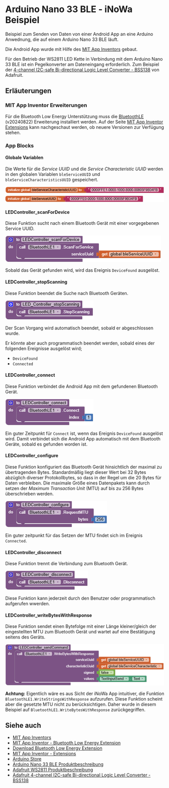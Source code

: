 # Arduino Nano 33 BLE - iNoWa Beispiel

Beispiel zum Senden von Daten von einer Android App an eine Arduino Anwednung, die auf einem Arduino Nano 33 BLE läuft.

Die Android App wurde mit Hilfe des [MIT App Inventors](https://appinventor.mit.edu/) gebaut.

Für den Betrieb der WS2811 LED Kette in Verbindung mit dem Arduino Nano 33 BLE ist ein Pegelkonverter am Dateneingang erforderlich. Zum Beispiel der [4-channel I2C-safe Bi-directional Logic Level Converter - BSS138](https://www.adafruit.com/product/757) von Adafruit.

## Erläuterungen

### MIT App Inventor Erweiterungen

Für die Bluetooth Low Energy Unterstützung muss die [BluetoothLE](https://mit-cml.github.io/extensions/data/extensions/edu.mit.appinventor.ble-20240822.aix) (v20240822) Erweiterung installiert werden. Auf der Seite [MIT App Inventor Extensions](https://mit-cml.github.io/extensions/) kann nachgeschaut werden, ob neuere Versionen zur Verfügung stehen.

### App Blocks

#### Globale Variablen

Die Werte für die *Service UUID* und die *Service Characteristic UUID* werden in den globalen Variablen `bleServiceUUID` und `bleServiceCharacteristicsUUID` gespeichert.

![Globale_Variablen](./docs/Globale_Variablen.png "Globale_Variablen")

#### LEDController_scanForDevice

Diese Funktion sucht nach einem Bluetooth Gerät mit einer vorgegebenen Service UUID.

![LEDController_scanForDevice](./docs/LEDController_scanForDevice.png "LEDController_scanForDevice")

Sobald das Gerät gefunden wird, wird das Ereignis `DeviceFound` ausgelöst.

#### LEDController_stopScanning

Diese Funktion beendet die Suche nach Bluetooth Geräten.

![LEDController_stopScanning](./docs/LEDController_stopScanning.png "LEDController_stopScanning")

Der Scan Vorgang wird automatisch beendet, sobald er abgeschlossen wurde.

Er könnte aber auch programmatisch beendet werden, sobald eines der folgenden Ereignisse ausgelöst wird;

* `DeviceFound`
* `Connected`

#### LEDController_connect

Diese Funktion verbindet die Android App mit dem gefundenen Bluetooth Gerät.

![LEDController_connect](./docs/LEDController_connect.png "LEDController_connect")

Ein guter Zeitpunkt für `Connect` ist, wenn das Ereignis `DeviceFound` ausgelöst wird. Damit verbindet sich die Android App automatisch mit dem Bluetooth Geräte, sobald es gefunden worden ist.

#### LEDController_configure

Diese Funktion konfiguriert das Bluetooth Gerät hinsichtlich der maximal zu übertragenden Bytes. Standardmäßig liegt dieser Wert bei 32 Bytes abzüglich diverser Protokollbytes, so dass in der Regel um die 20 Bytes für Daten verbleiben. Die maximale Größe eines Datenpakets kann durch setzen der *Maximum Transaction Unit* (MTU) auf bis zu 256 Bytes überschrieben werden.

![LEDController_configure](./docs/LEDController_configure.png "LEDController_configure")

Ein guter zeitpunkt für das Setzen der MTU findet sich im Ereignis `Connected`.

#### LEDController_disconnect

Diese Funktion trennt die Verbindung zum Bluetooth Gerät.

![LEDController_disconnect](./docs/LEDController_disconnect.png "LEDController_disconnect")

Diese Funktion kann jederzeit durch den Benutzer oder programmatisch aufgerufen wwerden.

#### LEDController_writeBytesWithResponse

Diese Funktion sendet einen Bytefolge mit einer Länge kleiner/gleich der eingestellten MTU zum Bluetooth Gerät und wartet auf eine Bestätigung seitens des Geräts.

![LEDController_writeBytesWithResponse](./docs/LEDController_writeBytesWithResponse.png "LEDController_writeBytesWithResponse")

**Achtung:** Eigentlich wäre es aus Sicht der iNoWa App intuitiver, die Funktion `BluetoothLE1.WriteStringsWithResponse` aufzurufen. Diese Funktion scheint aber die gesetzte MTU nicht zu berücksichtigen. Daher wurde in diesem Beispiel auf `BluetoothLE1.WriteBytesWithResponse` zurückgegriffen.

## Siehe auch

* [MIT App Inventors](https://appinventor.mit.edu/)
* [MIT App Inventor - Bluetooth Low Energy Extension](https://github.com/mit-cml/appinventor-extensions/tree/extension/bluetoothle)
* [Download Bluetooth Low Energy Extension](https://mit-cml.github.io/extensions/data/extensions/edu.mit.appinventor.ble-20240822.aix)
* [MIT App Inventor - Extensions](https://mit-cml.github.io/extensions/)
* [Arduino Store](https://store.arduino.cc/en-de/products/arduino-nano-33-ble?srsltid=AfmBOoquMbIleJ2F_Nrln7l15mtdiEt-aQM-Gn_GX0p0JWSjtoa25Xyj)
* [Arduino Nano 33 BLE Produktbeschreibung](https://docs.arduino.cc/resources/datasheets/ABX00030-datasheet.pdf)
* [Adafruit WS2811 Produktbeschreibung](https://cdn-shop.adafruit.com/datasheets/WS2811.pdf)
* [Adafruit 4-channel I2C-safe Bi-directional Logic Level Converter - BSS138](https://www.adafruit.com/product/757)
